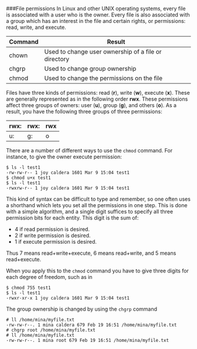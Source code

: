 ###File permissions
In Linux and other UNIX operating systems, every file is associated with a user who is the owner. Every file is also associated with a group which has an interest in the file and certain rights, or permissions: read, write, and execute.

|Command|Result|
|-------|-----------|
|chown|Used to change user ownership of a file or directory|
|chgrp|Used to change group ownership|
|chmod|Used to change the permissions on the file|

Files have three kinds of permissions: read (**r**), write (**w**), execute (**x**). These are generally represented as in the following order **rwx**. These permissions affect three groups of owners: user (**u**), group (**g**), and others (**o**). As a result, you have the following three groups of three permissions:

|rwx:|rwx:|rwx|
|----|----|---|
|u:|g:|o|

There are a number of different ways to use the ``chmod`` command. For instance, to give the owner execute permission:

```
$ ls -l test1
-rw-rw-r-- 1 joy caldera 1601 Mar 9 15:04 test1
$ chmod u+x test1
$ ls -l test1
-rwxrw-r-- 1 joy caldera 1601 Mar 9 15:04 test1
```

This kind of syntax can be difficult to type and remember, so one often uses a shorthand which lets you set all the permissions in one step. This is done with a simple algorithm, and a single digit suffices to specify all three permission bits for each entity. This digit is the sum of:

* 4 if read permission is desired.
* 2 if write permission is desired.
* 1 if execute permission is desired.

Thus 7 means read+write+execute, 6 means read+write, and 5 means read+execute.

When you apply this to the ``chmod`` command you have to give three digits for each degree of freedom, such as in
```
$ chmod 755 test1
$ ls -l test1
-rwxr-xr-x 1 joy caldera 1601 Mar 9 15:04 test1
```
The group ownership is changed by using the ``chgrp`` command
```
# ll /home/mina/myfile.txt
-rw-rw-r--. 1 mina caldera 679 Feb 19 16:51 /home/mina/myfile.txt
# chgrp root /home/mina/myfile.txt
# ll /home/mina/myfile.txt
-rw-rw-r--. 1 mina root 679 Feb 19 16:51 /home/mina/myfile.txt
```
